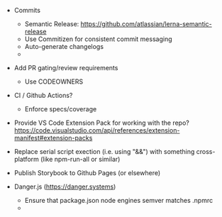 - Commits

  - Semantic Release: https://github.com/atlassian/lerna-semantic-release
  - Use Commitizen for consistent commit messaging
  - Auto-generate changelogs
  -

- Add PR gating/review requirements
  - Use CODEOWNERS
- CI / Github Actions?
  - Enforce specs/coverage
- Provide VS Code Extension Pack for working with the repo? https://code.visualstudio.com/api/references/extension-manifest#extension-packs
- Replace serial script exection (i.e. using "&&") with something cross-platform (like npm-run-all or similar)
- Publish Storybook to Github Pages (or elsewhere)
- Danger.js (https://danger.systems)
  - Ensure that package.json node engines semver matches .npmrc
  -
